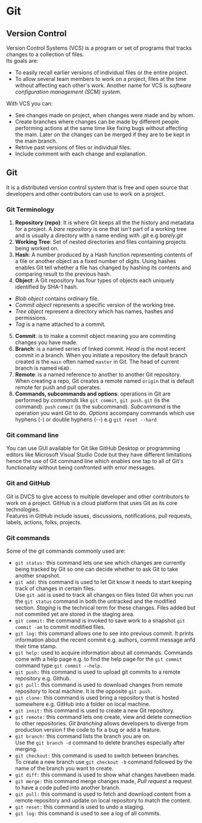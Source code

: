 # Git

## Version Control
Version Control Systems (VCS) is a program or set of programs that tracks changes to a collection of files.</br>
Its goals are:
-  To easily recall earlier versions of individual files or the entire project.
-  To allow several team members to work on a project, files at the time without affecting each other's work.
Another name for VCS is *software configuration management (SCM) system.*</br>

With VCS you can:</br>
-  See changes made on project, when changes were made and by whom.
-  Create branches where changes can be made by different people performing actions at the same time like fixing bugs without affecting the main. Later on the changes can be merged if they are to be kept in the main branch.</br>
-  Retrive past versions of files or individual files.
-  Include comment with each change and explanation.

## Git
It is a distributed version control system that is free and open source that developers and other contributors can use to work on a project.</br>
### Git Terminology
1. __Repository (repo)__: It is where Git keeps all the the history and metadata for a project. A *bare repository* is one that isn't part of a working tree and is usually a directory with a name ending with *.git* e.g *barely.git*
2. __Working Tree__: Set of nested directories and files containing projects being worked on.
3. __Hash__: A number produced by a Hash function representing contents of a file or another object as a fixed number of digits. Using hashes enables Git tell whether a file has changed by hashing its contents and comparing result to the previous hash.
4. __Object__: A Git repository has four types of objects each uniquely identified by SHA-1 hash. 
-  *Blob object* contains ordinary file.
-  *Commit object* represents a specific version of the working tree.
-  *Tree object* represent a directory which has names, hashes and permissions.
-  *Tag* is a name attached to a commit.
5. __Commit__: is to make a commit object meaning you are commiting changes you have made.
6. __Branch__: is a named series of linked commit. *Head* is the most recent commit in a branch. When you initiate a repository the default branch created is the ``main`` often named ``master`` in Git. The head of current branch is named ``HEAD.``
7. __Remote__: is a named reference to another to another Git repository. When creating a repo, Git creates a remote named ``origin`` that is default remote for push and pull operates.
8. __Commands, subcommands and options__: operations in Git are performed by *commands* like ``git commit``, ``git push``. ``git`` (is the command). ``push`` ``commit`` (is the subcommand). *Subcommand* is the operation you want Git to do. *Options* accompany commands which use hyphens (-) or double hyphens (--) e.g ``git reset --hard``

### Git command line
You can use GUI available for Git like GitHub Desktop or programming editors like Microsoft Visual Studio Code but they have different limitations hence the use of Git command line which enables one tap to all of Git's functionality without being confronted with error messages.

### Git and GitHub
Git is DVCS to give access to multiple developer and other contributors to work on a project. GitHub is a cloud platform that uses Git as its core technologies.</br>
Features in GitHub include issues, discussions, notifications, pull requests, labels, actions, folks, projects.

### Git commands
Some of the git commands commonly used are:
- ``git status:`` this command lets one see which changes are currently being tracked by Git so one can decide whether to ask Git to take another snapshot.
- ``git add:`` this command is used to let Git know it needs to start keeping track of changes in certain files. </br>
Use ``git add`` is used to track all changes on files listed Git when you run the ``git status`` command in both the untracked and the modified section.
*Staging* is the technical term for these changes. Files added but not commited yet are stored in the staging area.
- ``git commit:`` the command is invoked to save work to a snapshot ``git commit -am`` to commit modified files.
- ``git log:`` this command allows one to see into previous commit. It prints information about the recent commit e.g. authors, commit message anfd their time stamp.
- ``git help:`` used to acquire information about all commands. Commands come with a help page e.g. to find the help page for the ``git commit`` command type ``git commit --help.``
- ``git push:`` this command is used to upload git commits to a remote repository e.g. Github.
- ``git pull:`` this command is used to download changes from remote repository to local machine. It is the opposite ``git push.``
- ``git clone:`` this command is used bring a repository that is hosted somewhere e.g. GitHub into a folder on local machine.
- ``git innit:`` this command is used to create a new Git repository.
- ``git remote:`` this command lets one create, view and delete connection to other repositories.
*Git branching* allows developers to diverge from production version f the code to fix a bug or add a feature.
- ``git branch:`` this command lists the branch you are on.</br>
Use the ``git branch -d`` command to delete branches especially after merging.
- ``git checkout:`` this command is used to switch between branches. </br>
To create a new branch use ``git checkout -b`` command followed by the name of the branch you want to create. 
- ``git diff:`` this command is used to show what changes havebeen made.
- ``git merge:`` this command merge changes made,
*Pull request* a request to have a code pulled into another branch.
- ``git pull:`` this command is used to fetch and download content from a remote repository and update on local repository to match the content.
- ``git reset:`` this command is used to undo a staging.
- ``git log:`` this command is used to see a log of all commits.



